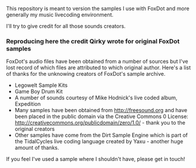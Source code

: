 
This repository is meant to version the samples I use with FoxDot and more generally my music livecoding environment.

I'll try to give credit for all those sounds creators.

### Reproducing here the credit Qirky wrote for original FoxDot samples

FoxDot's audio files have been obtained from a number of sources but I've lost record of which files are attributed to which original author. Here's a list of thanks for the unknowing creators of FoxDot's sample archive.

- Legowelt Sample Kits
- Game Boy Drum Kit
- A number of sounds courtesy of Mike Hodnick's live coded album, Expedition
- Many samples have been obtained from http://freesound.org and have been placed in the public domain via the Creative Commons 0 License: http://creativecommons.org/publicdomain/zero/1.0/ - thank you to the original creators
- Other samples have come from the Dirt Sample Engine which is part of the TidalCycles live coding language created by Yaxu - another huge amount of thanks.

If you feel I've used a sample where I shouldn't have, please get in touch!